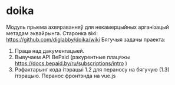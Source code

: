 # doika
Модуль прыема ахвяраванняў для некамерцыйных арганізацый метадам эквайрынга.
Старонка вiкi: https://github.com/diglabby/doika/wiki
Бягучыя задачы праекта:
  1. Праца над дакументацыей.
  2. Вывучаем API BePaid (рэкурентные плацяжы https://docs.bepaid.by/ru/subscriptions/intro )
  3. Рэфактарынг кода iтэрацыi 1.2 для пераносу на бягучую (1.3) iтэрацыю. Перанос фронтэнда на vue.js 
